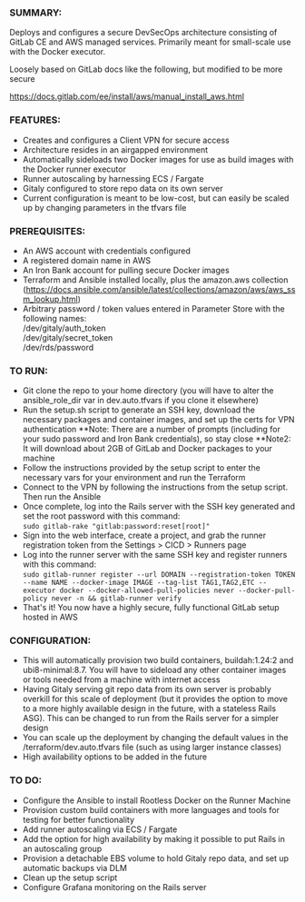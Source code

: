 ### SUMMARY:
Deploys and configures a secure DevSecOps architecture consisting of GitLab CE and AWS managed services. Primarily meant for small-scale use with the Docker executor. 

Loosely based on GitLab docs like the following, but modified to be more secure 

https://docs.gitlab.com/ee/install/aws/manual_install_aws.html 


### FEATURES:
- Creates and configures a Client VPN for secure access
- Architecture resides in an airgapped environment
- Automatically sideloads two Docker images for use as build images with the Docker runner executor 
- Runner autoscaling by harnessing ECS / Fargate
- Gitaly configured to store repo data on its own server 
- Current configuration is meant to be low-cost, but can easily be scaled up by changing parameters in the tfvars file


### PREREQUISITES:
- An AWS account with credentials configured
- A registered domain name in AWS
- An Iron Bank account for pulling secure Docker images
- Terraform and Ansible installed locally, plus the amazon.aws collection (https://docs.ansible.com/ansible/latest/collections/amazon/aws/aws_ssm_lookup.html)
- Arbitrary password / token values entered in Parameter Store with the following names:
  <br>/dev/gitaly/auth_token
  <br>/dev/gitaly/secret_token
  <br>/dev/rds/password

### TO RUN:
- Git clone the repo to your home directory (you will have to alter the ansible_role_dir var in dev.auto.tfvars if you clone it elsewhere) 
- Run the setup.sh script to generate an SSH key, download the necessary packages and container images, and set up the certs for VPN authentication 
  **Note: There are a number of prompts (including for your sudo password and Iron Bank credentials), so stay close
  **Note2: It will download about 2GB of GitLab and Docker packages to your machine
- Follow the instructions provided by the setup script to enter the necessary vars for your environment and run the Terraform 
- Connect to the VPN by following the instructions from the setup script. Then run the Ansible
- Once complete, log into the Rails server with the SSH key generated and set the root password with this command: <br>
```sudo gitlab-rake "gitlab:password:reset[root]"```
- Sign into the web interface, create a project, and grab the runner registration token from the Settings > CICD > Runners page
- Log into the runner server with the same SSH key and register runners with this command: <br>
```sudo gitlab-runner register --url DOMAIN --registration-token TOKEN --name NAME --docker-image IMAGE --tag-list TAG1,TAG2,ETC --executor docker --docker-allowed-pull-policies never --docker-pull-policy never -n && gitlab-runner verify```
- That's it! You now have a highly secure, fully functional GitLab setup hosted in AWS


### CONFIGURATION: 
- This will automatically provision two build containers, buildah:1.24:2 and ubi8-minimal:8.7. You will have to sideload any other container images or tools needed from a machine with internet access
- Having Gitaly serving git repo data from its own server is probably overkill for this scale of deployment (but it provides the option to move to a more highly available design in the future, with a stateless Rails ASG). This can be changed to run from the Rails server for a simpler design
- You can scale up the deployment by changing the default values in the /terraform/dev.auto.tfvars file (such as using larger instance classes)
- High availability options to be added in the future


### TO DO:
- Configure the Ansible to install Rootless Docker on the Runner Machine
- Provision custom build containers with more languages and tools for testing for better functionality 
- Add runner autoscaling via ECS / Fargate
- Add the option for high availability by making it possible to put Rails in an autoscaling group
- Provision a detachable EBS volume to hold Gitaly repo data, and set up automatic backups via DLM
- Clean up the setup script 
- Configure Grafana monitoring on the Rails server
